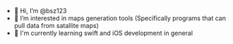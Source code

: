 - 👋 Hi, I’m @bsz123
- 👀 I’m interested in maps generation tools (Specifically programs that can pull data from satallite maps)
- 🌱 I'm currently learning swift and iOS development in general

<!---
bsz123/bsz123 is a ✨ special ✨ repository because its `README.md` (this file) appears on your GitHub profile.
You can click the Preview link to take a look at your changes.
--->
